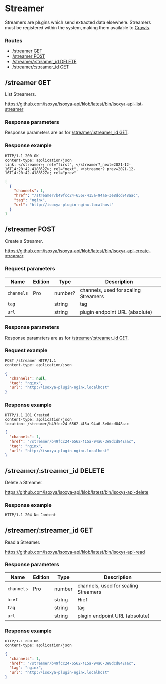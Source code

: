 # Streamer

Streamers are plugins which send extracted data elsewhere. Streamers must be registered within the system, making them available to [Crawls](Crawl.md).

### Routes

- [/streamer GET](#streamer-get)
- [/streamer POST](#streamer-post)
- [/streamer/:streamer_id DELETE](#streamerstreamer_id-delete)
- [/streamer/:streamer_id GET](#streamerstreamer_id-get)


## /streamer GET

List Streamers.

https://github.com/isoxya/isoxya-api/blob/latest/bin/isoxya-api-list-streamer  

### Response parameters

Response parameters are as for [/streamer/:streamer_id GET](#streamerstreamer_id-get).

### Response example

```http
HTTP/1.1 200 OK
content-type: application/json
link: </streamer>; rel="first", </streamer?_next=2021-12-16T14:20:42.418362Z>; rel="next", </streamer?_prev=2021-12-16T14:20:42.418362Z>; rel="prev"
```

```json
[
  {
    "channels": 1,
    "href": "/streamer/b49fcc24-6562-415a-94a6-3e8dcd848aac",
    "tag": "nginx",
    "url": "http://isoxya-plugin-nginx.localhost"
  }
]
```


## /streamer POST

Create a Streamer.

https://github.com/isoxya/isoxya-api/blob/latest/bin/isoxya-api-create-streamer  

### Request parameters

| Name       | Edition | Type    | Description                          |
|------------|---------|---------|--------------------------------------|
| `channels` | Pro     | number? | channels, used for scaling Streamers |
| `tag`      |         | string  | tag                                  |
| `url`      |         | string  | plugin endpoint URL (absolute)       |

### Response parameters

Response parameters are as for [/streamer/:streamer_id GET](#streamerstreamer_id-get).

### Request example

```http
POST /streamer HTTP/1.1
content-type: application/json
```

```json
{
  "channels": null,
  "tag": "nginx",
  "url": "http://isoxya-plugin-nginx.localhost"
}
```

### Response example

```http
HTTP/1.1 201 Created
content-type: application/json
location: /streamer/b49fcc24-6562-415a-94a6-3e8dcd848aac
```

```json
{
  "channels": 1,
  "href": "/streamer/b49fcc24-6562-415a-94a6-3e8dcd848aac",
  "tag": "nginx",
  "url": "http://isoxya-plugin-nginx.localhost"
}
```


## /streamer/:streamer_id DELETE

Delete a Streamer.

https://github.com/isoxya/isoxya-api/blob/latest/bin/isoxya-api-delete  

### Response example

```http
HTTP/1.1 204 No Content
```


## /streamer/:streamer_id GET

Read a Streamer.

https://github.com/isoxya/isoxya-api/blob/latest/bin/isoxya-api-read  

### Response parameters

| Name       | Edition | Type   | Description                          |
|------------|---------|--------|--------------------------------------|
| `channels` | Pro     | number | channels, used for scaling Streamers |
| `href`     |         | string | Href                                 |
| `tag`      |         | string | tag                                  |
| `url`      |         | string | plugin endpoint URL (absolute)       |

### Response example

```http
HTTP/1.1 200 OK
content-type: application/json
```

```json
{
  "channels": 1,
  "href": "/streamer/b49fcc24-6562-415a-94a6-3e8dcd848aac",
  "tag": "nginx",
  "url": "http://isoxya-plugin-nginx.localhost"
}
```
